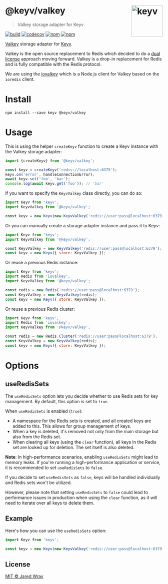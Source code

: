 # @keyv/valkey [<img width="100" align="right" src="https://jaredwray.com/images/keyv-symbol.svg" alt="keyv">](https://github.com/jaredwra/keyv)

> Valkey storage adapter for Keyv

[![build](https://github.com/jaredwray/keyv/actions/workflows/tests.yaml/badge.svg)](https://github.com/jaredwray/keyv/actions/workflows/tests.yaml)
[![codecov](https://codecov.io/gh/jaredwray/keyv/branch/main/graph/badge.svg?token=bRzR3RyOXZ)](https://codecov.io/gh/jaredwray/keyv)
[![npm](https://img.shields.io/npm/v/@keyv/valkey.svg)](https://www.npmjs.com/package/@keyv/valkey)
[![npm](https://img.shields.io/npm/dm/@keyv/valkey)](https://npmjs.com/package/@keyv/valkey)

[Valkey](https://valkey.io) storage adapter for [Keyv](https://github.com/jaredwray/keyv).

Valkey is the open source replacement to Redis which decided to do a [dual license](https://redis.com/blog/redis-adopts-dual-source-available-licensing/) approach moving forward. Valkey is a drop-in replacement for Redis and is fully compatible with the Redis protocol.

We are using the [iovalkey](https://www.npmjs.com/package/iovalkey) which is a Node.js client for Valkey based on the `ioredis` client.

# Install

```shell
npm install --save keyv @keyv/valkey
```

# Usage

This is using the helper `createKeyv` function to create a Keyv instance with the Valkey storage adapter:

```js
import {createKeyv} from '@keyv/valkey';

const keyv = createKeyv('redis://localhost:6379');
keyv.on('error', handleConnectionError);
await keyv.set('foo', 'bar');
console.log(await keyv.get('foo')); // 'bar'
```

If you want to specify the `KeyvValkey` class directly, you can do so:

```js
import Keyv from 'keyv';
import KeyvValkey from '@keyv/valkey';

const keyv = new Keyv(new KeyvValkey('redis://user:pass@localhost:6379', { disable_resubscribing: true }));
```

Or you can manually create a storage adapter instance and pass it to Keyv:

```js
import Keyv from 'keyv';
import KeyvValkey from '@keyv/valkey';

const KeyvValkey = new KeyvValkey('redis://user:pass@localhost:6379');
const keyv = new Keyv({ store: KeyvValkey });
```

Or reuse a previous Redis instance:

```js
import Keyv from 'keyv';
import Redis from 'iovalkey';
import KeyvValkey from '@keyv/valkey';

const redis = new Redis('redis://user:pass@localhost:6379');
const KeyvValkey = new KeyvValkey(redis);
const keyv = new Keyv({ store: KeyvValkey });
```

Or reuse a previous Redis cluster:

```js
import Keyv from 'keyv';
import Redis from 'iovalkey';
import KeyvValkey from '@keyv/valkey';

const redis = new Redis.Cluster('redis://user:pass@localhost:6379');
const KeyvValkey = new KeyvValkey(redis);
const keyv = new Keyv({ store: KeyvValkey });
```
# Options

## useRedisSets

The `useRedisSets` option lets you decide whether to use Redis sets for key management. By default, this option is set to `true`.

When `useRedisSets` is enabled (`true`):

- A namespace for the Redis sets is created, and all created keys are added to this. This allows for group management of keys.
- When a key is deleted, it's removed not only from the main storage but also from the Redis set.
- When clearing all keys (using the `clear` function), all keys in the Redis set are looked up for deletion. The set itself is also deleted.

**Note**: In high-performance scenarios, enabling `useRedisSets` might lead to memory leaks. If you're running a high-performance application or service, it is recommended to set `useRedisSets` to `false`.

If you decide to set `useRedisSets` as `false`, keys will be handled individually and Redis sets won't be utilized.

However, please note that setting `useRedisSets` to `false` could lead to performance issues in production when using the `clear` function, as it will need to iterate over all keys to delete them.

## Example

Here's how you can use the `useRedisSets` option:

```js
import Keyv from 'keyv';

const keyv = new Keyv(new KeyvValkey('redis://user:pass@localhost:6379', { useRedisSets: false }));
```

## License

[MIT © Jared Wray](LISCENCE)

